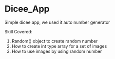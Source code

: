 # Dicee_App
Simple dicee app, we used it auto number generator

Skill Covered: 
1. Random() object to create random number
2. How to create int type array for a set of images
3. How to use images by using random number
